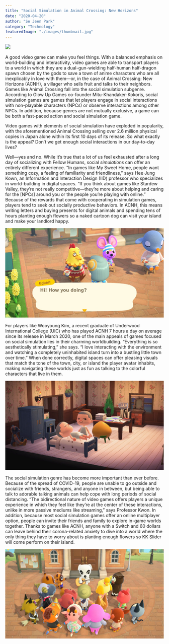 ```yaml
---
title: "Social Simulation in Animal Crossing: New Horizons"
date: "2020-04-20"
author: "Se Jeen Park"
category: "Technology"
featuredImage: "./images/thumbnail.jpg"
---
```


![](/images/thumbnail.jpg)

A good video game can make you feel things. With a balanced emphasis on world-building and interactivity, video games are able to transport players to a world in which they are a dual-gun-wielding half-human half-dragon spawn chosen by the gods to save a town of anime characters who are all inexplicably in love with them—or, in the case of Animal Crossing: New Horizons (ACNH), a villager who sells fruit and talks to their neighbors. Games like Animal Crossing fall into the social simulation subgenre. According to Glow Up Games co-founder Mitu-Khandaker-Kokoris, social simulation games are games that let players engage in social interactions with non-playable characters (NPCs) or observe interactions among other NPCs. In addition, because genres are not mutually exclusive, a game can be both a fast-paced action and social simulation game.

Video games with elements of social simulation have exploded in popularity, with the aforementioned Animal Crossing selling over 2.6 million physical copies in Japan alone within its first 10 days of its release. So what exactly is the appeal? Don’t we get enough social interactions in our day-to-day lives?

Well—yes and no. While it’s true that a lot of us feel exhausted after a long day of socializing with Fellow Humans, social _simulations_ can offer an entirely different experience. “In games like My Sweet Home, people want something cozy, a feeling of familiarity and friendliness,” says Hee Jung Kown, an Information and Interaction Design (IID) professor who specializes in world-building in digital spaces. “If you think about games like Stardew Valley, they’re not really competitive—they’re more about helping and caring for the \[NPCs\] around you or the people you’re playing with online.” Because of the rewards that come with cooperating in simulation games, players tend to seek out socially productive behaviors. In ACNH, this means writing letters and buying presents for digital animals and spending tens of hours planting enough flowers so a naked cartoon dog can visit your island and make your landlord happy.

![](images/ACNH-2-1.jpg)

For players like Wooyoung Kim, a recent graduate of Underwood International College (UIC) who has played ACNH 7 hours a day on average since its release in March 2020, one of the main appeals of games focused on social simulation lies in their charming worldbuilding. “Everything is so aesthetically stimulating,” she says. “I love interacting with the environment and watching a completely uninhabited island turn into a bustling little town over time.” When done correctly, digital spaces can offer pleasing visuals that match the tone of the town, city, or island the player avatar inhabits, making navigating these worlds just as fun as talking to the colorful characters that live in them.

![](images/EV3RRZoUEAAurJa-1024x576.jpg)

The social simulation genre has become more important than ever before. Because of the spread of COVID-19, people are unable to go outside and socialize with friends, strangers, and anyone in between, but being able to talk to adorable talking animals can help cope with long periods of social distancing. “The bidirectional nature of video games offers players a unique experience in which they feel like they’re at the center of these interactions, unlike in more passive mediums like streaming,” says Professor Kwon. In addition, because most social simulation games offer an online multiplayer option, people can invite their friends and family to explore in-game worlds together. Thanks to games like ACNH, anyone with a Switch and 60 dollars can leave behind their corona-related anxiety to dive into a world where the only thing they have to worry about is planting enough flowers so KK Slider will come perform on their island.

![](images/ACNH-villagers--1024x576.jpg)
